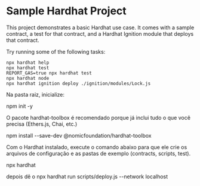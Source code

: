 # Sample Hardhat Project

This project demonstrates a basic Hardhat use case. It comes with a sample contract, a test for that contract, and a Hardhat Ignition module that deploys that contract.

Try running some of the following tasks:

```shell
npx hardhat help
npx hardhat test
REPORT_GAS=true npx hardhat test
npx hardhat node
npx hardhat ignition deploy ./ignition/modules/Lock.js
```


Na pasta raiz, inicialize:


npm init -y

O pacote hardhat-toolbox é recomendado porque já inclui tudo o que você precisa (Ethers.js, Chai, etc.)

npm install --save-dev @nomicfoundation/hardhat-toolbox

Com o Hardhat instalado, execute o comando abaixo para que ele crie os arquivos de configuração e as pastas de exemplo (contracts, scripts, test).

npx hardhat

depois dê o npx hardhat run scripts/deploy.js --network localhost
